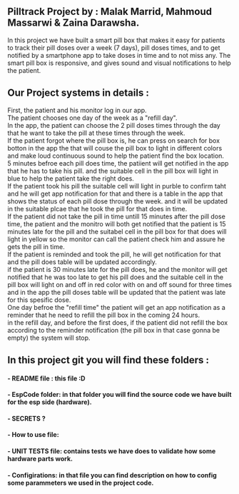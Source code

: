 ## Pilltrack Project by : Malak Marrid, Mahmoud Massarwi & Zaina Darawsha.
In this project we have built a smart pill box that makes it easy for patients to track their pill doses over a week (7 days), pill doses times, and to get 
notified by a smartphone app to take doses in time and to not miss any.
The smart pill box is responsive, and gives sound and visual notifications to help the patient. 

## Our Project systems in details :
First, the patient and his monitor log in our app.\
The patient chooses one day of the week as a "refill day".\
In the app, the patient can choose the 2 pill doses times through the day that he want to take the pill at these times through the week.\
If the patient forgot where the pill box is, he can press on search for box botton in the app the that will couse the pill box to light in different colors 
and make loud continuous sound to help the patient find the box location.\
5 minutes befroe each pill does time, the patiient will get notified in the app that he has to take his pill. and the suitable cell in the pill box will light in blue to help the patient take the right does.\
If the patient took his pill the suitable cell will light in purble to confirm taht and he will get app notification for that and there is a table in the app that shows the status of each pill dose through the week. and it will be updated in the suitable plcae that he took the pill for that does in time.\
If the patient did not take the pill in time untill 15 minutes after the pill dose time, the patient and the monitro will both get notified that the patient is 15 minutes late for the pill and the suitabel cell in the pill box for that does will light in yellow so the monitor can call the patient check him and assure he gets the pill in time.\
If the patient is reminded and took the pill, he will get notification for that and the pill does table will be updated accordingly.\
if the patient is 30 minutes late for the pill does, he and the monitor will get notified that he was too late to get his pill does and the suitable cell
in the pill box will light on and off in red color with on and off sound for three times and in the app the pill doses table will be updated that the patient
was late for this spesific dose.\
One day befroe the "refill time" the patient will get an app notification as a reminder that he need to refill the pill box in the coming 24 hours.\
in the refill day, and before the first does, if the patient did not refill the box according to the reminder notification (the pill box in that case gonna be empty) the system will stop.

## In this project git you will find these folders :
#### - README file : this file :D
#### - EspCode folder: in that folder you will find the source code we have built for the esp side (hardware).
#### - SECRETS ?
#### - How to use file:
#### - UNIT TESTS file: contains tests we have does to validate how some hardware parts work.
#### - Configirations: in that file you can find description on how to config some parammeters we used in the project code.

